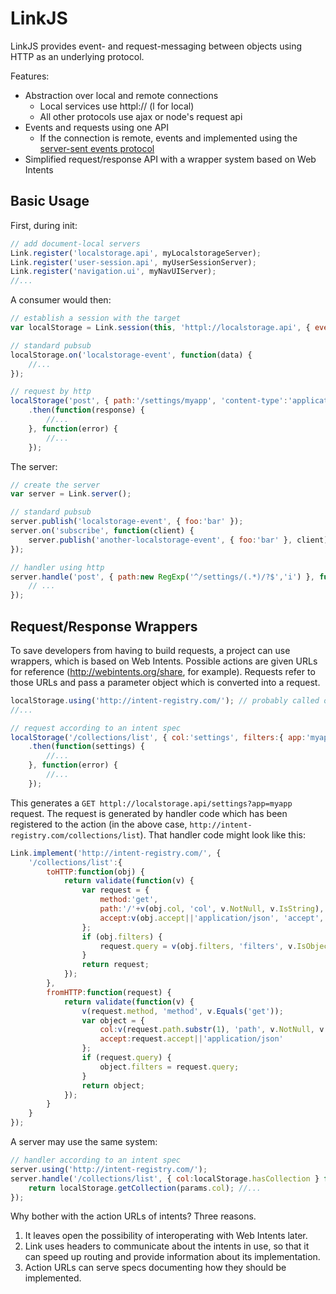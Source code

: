 # LinkJS

LinkJS provides event- and request-messaging between objects using HTTP as an underlying protocol. 

Features:

 - Abstraction over local and remote connections 
   - Local services use httpl:// (l for local)
   - All other protocols use ajax or node's request api
 - Events and requests using one API
   - If the connection is remote, events and implemented using the [server-sent events protocol](https://developer.mozilla.org/en-US/docs/Server-sent_events/Using_server-sent_events)
 - Simplified request/response API with a wrapper system based on Web Intents

## Basic Usage

First, during init:

```javascript
// add document-local servers
Link.register('localstorage.api', myLocalstorageServer);
Link.register('user-session.api', myUserSessionServer);
Link.register('navigation.ui', myNavUIServer);
//...
```

A consumer would then:

```javascript
// establish a session with the target
var localStorage = Link.session(this, 'httpl://localstorage.api', { events:true }); // events=true tells us to support events

// standard pubsub
localStorage.on('localstorage-event', function(data) {
	//...
});

// request by http
localStorage('post', { path:'/settings/myapp', 'content-type':'application/json', body:somedata })
	.then(function(response) {
		//...
	}, function(error) {
		//...
	});
```

The server:

```javascript
// create the server
var server = Link.server();

// standard pubsub
server.publish('localstorage-event', { foo:'bar' });
server.on('subscribe', function(client) {
	server.publish('another-localstorage-event', { foo:'bar' }, client);
});

// handler using http
server.handle('post', { path:new RegExp('^/settings/(.*)/?$','i') }, function(request, match) {
	// ...
});
```

## Request/Response Wrappers

To save developers from having to build requests, a project can use wrappers, which is based on Web Intents. Possible actions are given URLs for reference (http://webintents.org/share, for example). Requests refer to those URLs and pass a parameter object which is converted into a request.

```javascript
localStorage.using('http://intent-registry.com/'); // probably called once during init
//...

// request according to an intent spec
localStorage('/collections/list', { col:'settings', filters:{ app:'myapp' }})
	.then(function(settings) {
		//...
	}, function(error) {
		//...
	});
```

This generates a `GET httpl://localstorage.api/settings?app=myapp` request. The request is generated by handler code which has been registered to the action (in the above case, `http://intent-registry.com/collections/list`). That handler code might look like this:

```javascript
Link.implement('http://intent-registry.com/', {
	'/collections/list':{
		toHTTP:function(obj) {
			return validate(function(v) {
				var request = {
					method:'get',
					path:'/'+v(obj.col, 'col', v.NotNull, v.IsString),
					accept:v(obj.accept||'application/json', 'accept', v.NotNull, v.IsString)
				};
				if (obj.filters) {
					request.query = v(obj.filters, 'filters', v.IsObject);
				}
				return request;
			});
		},
		fromHTTP:function(request) {
			return validate(function(v) {
				v(request.method, 'method', v.Equals('get'));
				var object = {
					col:v(request.path.substr(1), 'path', v.NotNull, v.IsString),
					accept:request.accept||'application/json'
				};
				if (request.query) {
					object.filters = request.query;
				}
				return object;
			});
		}
	}
});
```

A server may use the same system:

```javascript
// handler according to an intent spec
server.using('http://intent-registry.com/');
server.handle('/collections/list', { col:localStorage.hasCollection } function(params) {
	return localStorage.getCollection(params.col); //...
});
```

Why bother with the action URLs of intents? Three reasons.

 1. It leaves open the possibility of interoperating with Web Intents later.
 2. Link uses headers to communicate about the intents in use, so that it can speed up routing and provide information about its implementation.
 3. Action URLs can serve specs documenting how they should be implemented.